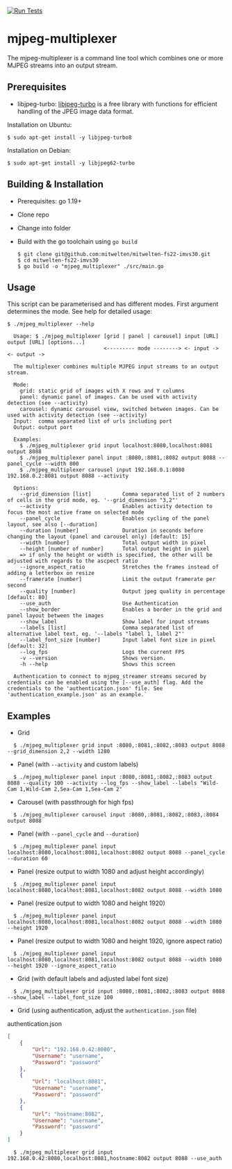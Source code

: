 [![Run Tests](https://github.com/mitwelten/mitwelten-fs22-imvs30/actions/workflows/tests.yml/badge.svg)](https://github.com/mitwelten/mitwelten-fs22-imvs30/actions/workflows/tests.yml)

# mjpeg-multiplexer

The mjpeg-multiplexer is a command line tool which combines one or more MJPEG streams into an output stream.

## Prerequisites

- libjpeg-turbo:
[libjpeg-turbo](https://libjpeg-turbo.org/) is a free library with functions for efficient handling of the JPEG image data format.

Installation on Ubuntu:
```
$ sudo apt-get install -y libjpeg-turbo8
```
  
Installation on Debian:
```
$ sudo apt-get install -y libjpeg62-turbo
```

## Building & Installation

- Prerequisites: go 1.19+

- Clone repo
- Change into folder
- Build with the go toolchain using `go build`

    ```
  $ git clone git@github.com:mitwelten/mitwelten-fs22-imvs30.git
  $ cd mitwelten-fs22-imvs30
  $ go build -o "mjpeg_multiplexer" ./src/main.go
    ```

## Usage

This script can be parameterised and has different modes. First argument determines the mode.
See help for detailed usage:

```
$ ./mjpeg_multiplexer --help
  
  Usage: $ ./mjpeg_multiplexer [grid | panel | carousel] input [URL] output [URL] [options...]
                               <--------- mode --------> <- input -> <- output ->

  The multiplexer combines multiple MJPEG input streams to an output stream.
  
  Mode:
    grid: static grid of images with X rows and Y columns
    panel: dynamic panel of images. Can be used with activity detection (see --activity)
    carousel: dynamic carousel view, switched between images. Can be used with activity detection (see --activity)
  Input:  comma separated list of urls including port
  Output: output port
  
  Examples: 
    $ ./mjpeg_multiplexer grid input localhost:8080,localhost:8081 output 8088
    $ ./mjpeg_multiplexer panel input :8080,:8081,:8082 output 8088 --panel_cycle --width 800 
    $ ./mjpeg_multiplexer carousel input 192.168.0.1:8080 192.168.0.2:8081 output 8088 --activity
  
  Options:
    --grid_dimension [list]          Comma separated list of 2 numbers of cells in the grid mode, eg. '--grid_dimension "3,2"'
    --activity                       Enables activity detection to focus the most active frame on selected mode
    --panel_cycle                    Enables cycling of the panel layout, see also [--duration] 
    --duration [number]              Duration in seconds before changing the layout (panel and carousel only) [default: 15]
    --width [number]                 Total output width in pixel
    --height [number of number]      Total output height in pixel
    => if only the height or width is specified, the other will be adjusted with regards to the ascpect ratio
    --ignore_aspect_ratio            Stretches the frames instead of adding a letterbox on resize
    --framerate [number]             Limit the output framerate per second
    --quality [number]               Output jpeg quality in percentage [default: 80]
    --use_auth                       Use Authentication
    --show_border                    Enables a border in the grid and panel layout between the images
    --show_label                     Show label for input streams
    --labels [list]                  Comma separated list of alternative label text, eg. '--labels "label 1, label 2"'
    --label_font_size [number]       Input label font size in pixel [default: 32]
    --log_fps                        Logs the current FPS 
    -v --version                     Shows version.
    -h --help                        Shows this screen
  
  Authentication to connect to mjpeg_streamer streams secured by credentials can be enabled using the [--use_auth] flag. Add the credentials to the 'authentication.json' file. See 'authentication_example.json' as an example.`
```

## Examples

- Grid 
```
  $ ./mjpeg_multiplexer grid input :8080,:8081,:8082,:8083 output 8088 --grid_dimension 2,2 --width 1280
```

- Panel (with `--activity` and custom labels)
```
  $ ./mjpeg_multiplexer panel input :8080,:8081,:8082,:8083 output 8088 --quality 100 --activity --log_fps --show_label --labels "Wild-Cam 1,Wild-Cam 2,Sea-Cam 1,Sea-Cam 2"
```

- Carousel (with passthrough for high fps)
```
  $ ./mjpeg_multiplexer carousel input :8080,:8081,:8082,:8083,:8084 output 8088
```

- Panel (with `--panel_cycle` and `--duration`)
```
  $ ./mjpeg_multiplexer panel input localhost:8080,localhost:8081,localhost:8082 output 8088 --panel_cycle --duration 60
```

- Panel (resize output to width 1080 and adjust height accordingly)
```
  $ ./mjpeg_multiplexer panel input localhost:8080,localhost:8081,localhost:8082 output 8088 --width 1080
```

- Panel (resize output to width 1080 and height 1920)
```
  $ ./mjpeg_multiplexer panel input localhost:8080,localhost:8081,localhost:8082 output 8088 --width 1080 --height 1920
```

- Panel (resize output to width 1080 and height 1920, ignore aspect ratio)
```
  $ ./mjpeg_multiplexer panel input localhost:8080,localhost:8081,localhost:8082 output 8088 --width 1080 --height 1920 --ignore_aspect_ratio
```
- Grid (with default labels and adjusted label font size)
```
  $ ./mjpeg_multiplexer grid input :8080,:8081,:8082,:8083 output 8088 --show_label --label_font_size 100
```

- Grid (using authentication, adjust the `authentication.json` file)

authentication.json
```json
[
    {
        "Url": "192.168.0.42:8080",
        "Username": "username",
        "Password": "password"
    },
    {
        "Url": "localhost:8081",
        "Username": "username",
        "Password": "password"
    },
    {
        "Url": "hostname:8082",
        "Username": "username",
        "Password": "password"
    }
]

```
```
  $ ./mjpeg_multiplexer grid input 192.168.0.42:8080,localhost:8081,hostname:8082 output 8088 --use_auth
```
